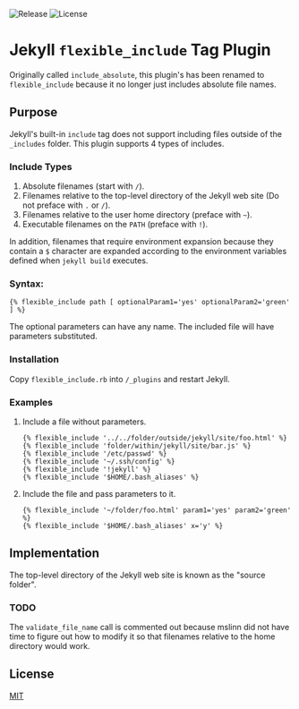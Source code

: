 ![Release](https://img.shields.io/badge/1.0.0-Release-blue)
![License](https://img.shields.io/badge/license-MIT-green)

# Jekyll `flexible_include` Tag Plugin

Originally called  `include_absolute`, this plugin's has been renamed to `flexible_include` because it no longer just includes absolute file names.

## Purpose

Jekyll's built-in `include` tag does not support including files outside of the `_includes` folder.
This plugin supports 4 types of includes.

### Include Types

1. Absolute filenames (start with `/`).
2. Filenames relative to the top-level directory of the Jekyll web site (Do not preface with `.` or `/`).
3. Filenames relative to the user home directory (preface with `~`).
4. Executable filenames on the `PATH` (preface with `!`).

In addition, filenames that require environment expansion because they contain a <code>$</code> character are
expanded according to the environment variables defined when <code>jekyll build</code> executes.

### Syntax:
```
{% flexible_include path [ optionalParam1='yes' optionalParam2='green' ] %}
```

The optional parameters can have any name.
The included file will have parameters substituted.

### Installation

Copy `flexible_include.rb` into `/_plugins` and restart Jekyll.

### Examples

1. Include a file without parameters.
   ```
   {% flexible_include '../../folder/outside/jekyll/site/foo.html' %}
   {% flexible_include 'folder/within/jekyll/site/bar.js' %}
   {% flexible_include '/etc/passwd' %}
   {% flexible_include '~/.ssh/config' %}
   {% flexible_include '!jekyll' %}
   {% flexible_include '$HOME/.bash_aliases' %}
   ```

2. Include the file and pass parameters to it.
   ```
   {% flexible_include '~/folder/foo.html' param1='yes' param2='green' %}
   {% flexible_include '$HOME/.bash_aliases' x='y' %}
   ```

 ## Implementation

 The top-level directory of the Jekyll web site is known as the "source folder".

 ### TODO

 The `validate_file_name` call is commented out because mslinn did not have time
 to figure out how to modify it so that filenames relative to the home directory would work.


## License

[MIT](./LICENSE)
